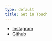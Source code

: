 ```yaml
---
type: default
title: Get in Touch
---
```


- [Instagram](https://instagram.com)
- [Github](https://github.com)
